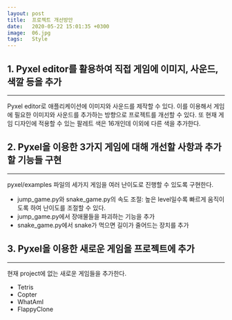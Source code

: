 ```yaml
---
layout: post
title:  프로젝트 개선방안
date:   2020-05-22 15:01:35 +0300
image:  06.jpg
tags:   Style
---
```


## 1. Pyxel editor를 활용하여 직접 게임에 이미지, 사운드, 색깔 등을 추가
---
Pyxel editor로 애플리케이션에 이미지와 사운드를 제작할 수 있다. 이를 이용해서 게임에 필요한 이미지와 사운드를 추가하는 방향으로 프로젝트를 개선할 수 있다. 또 현재 게임 디자인에 적용할 수 있는 팔레트 색은 16개인데 이외에 다른 색을 추가한다.



## 2. Pyxel을 이용한 3가지 게임에 대해 개선할 사항과 추가할 기능들 구현
---
pyxel/examples 파일의 세가지 게임을 여러 난이도로 진행할 수 있도록 구현한다. 
* jump_game.py와 snake_game.py의 속도 조절: 높은 level일수록 빠르게 움직이도록 하여 난이도를 조절할 수 있다. 
* jump_game.py에서 장애물들을 파괴하는 기능을 추가
* snake_game.py에서 snake가 먹으면 길이가 줄어드는 장치를 추가


## 3. Pyxel을 이용한 새로운 게임을 프로젝트에 추가
---
현재 project에 없는 새로운 게임들을 추가한다.
* Tetris
* Copter
* WhatAmI
* FlappyClone
